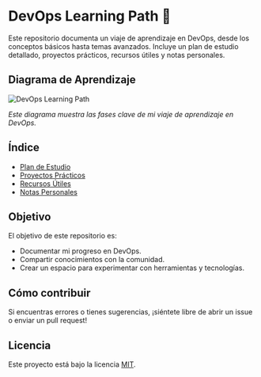# DevOps Learning Path 🚀

Este repositorio documenta un viaje de aprendizaje en DevOps, desde los conceptos básicos hasta temas avanzados. Incluye un plan de estudio detallado, proyectos prácticos, recursos útiles y notas personales.

## Diagrama de Aprendizaje

![DevOps Learning Path](images/devops-fases.avif)

_Este diagrama muestra las fases clave de mi viaje de aprendizaje en DevOps._

## Índice

- [Plan de Estudio](roadmap.md)
- [Proyectos Prácticos](projects/)
- [Recursos Útiles](resources/)
- [Notas Personales](notes/)

## Objetivo

El objetivo de este repositorio es:

- Documentar mi progreso en DevOps.
- Compartir conocimientos con la comunidad.
- Crear un espacio para experimentar con herramientas y tecnologías.

## Cómo contribuir

Si encuentras errores o tienes sugerencias, ¡siéntete libre de abrir un issue o enviar un pull request!

## Licencia

Este proyecto está bajo la licencia [MIT](LICENSE).
